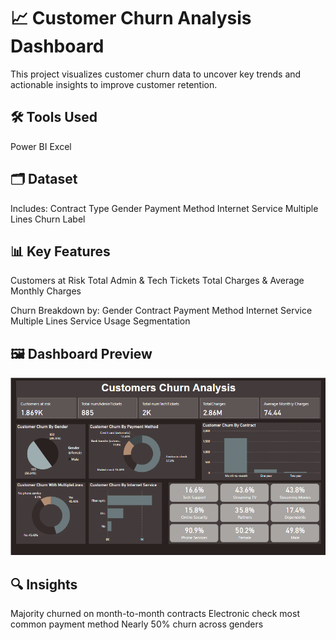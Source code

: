 # 📈 Customer Churn Analysis Dashboard
This project visualizes customer churn data to uncover key trends and actionable insights to improve customer retention.

## 🛠 Tools Used
Power BI
Excel

## 🗂 Dataset
Includes:
Contract Type
Gender
Payment Method
Internet Service
Multiple Lines
Churn Label

## 📊 Key Features
Customers at Risk
Total Admin & Tech Tickets
Total Charges & Average Monthly Charges

Churn Breakdown by:
Gender
Contract
Payment Method
Internet Service
Multiple Lines
Service Usage Segmentation

## 🖼 Dashboard Preview

![Dashboard](https://github.com/MuhammadFurqanMohsin25Apr/Customers_Churn_Analysis/blob/main/Dashboard5.png)


## 🔍 Insights
Majority churned on month-to-month contracts
Electronic check most common payment method
Nearly 50% churn across genders

